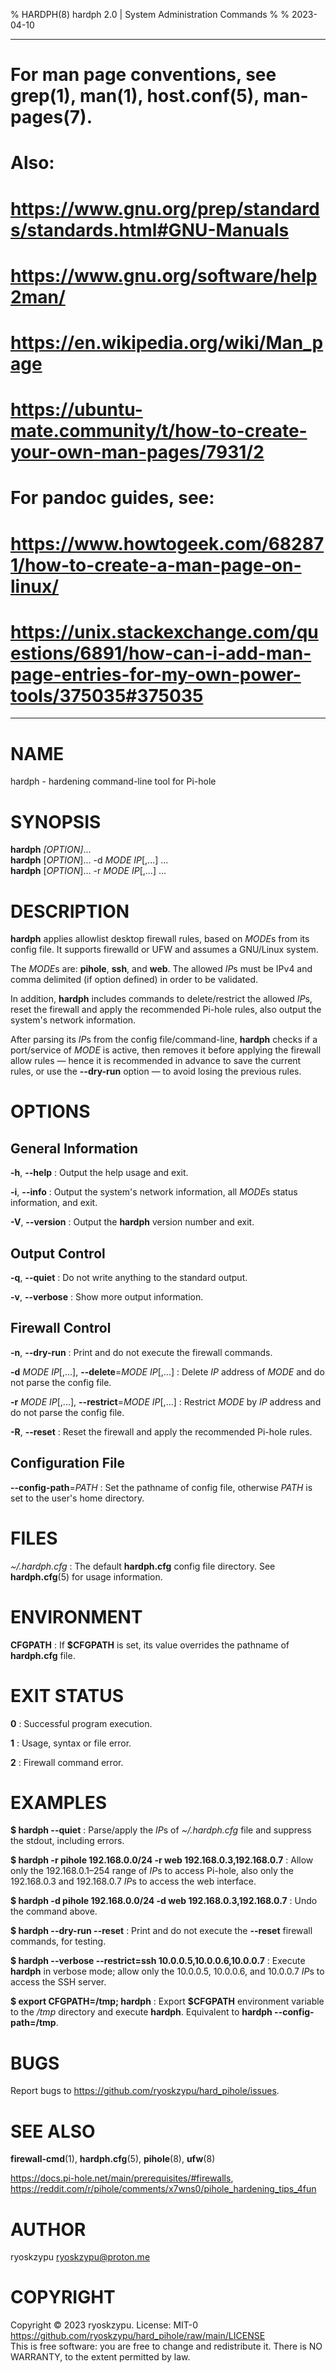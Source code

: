 % HARDPH(8) hardph 2.0 | System Administration Commands
%
% 2023-04-10

---
# For man page conventions, see grep(1), man(1), host.conf(5), man-pages(7).
#
# Also:
#   https://www.gnu.org/prep/standards/standards.html#GNU-Manuals
#   https://www.gnu.org/software/help2man/
#   https://en.wikipedia.org/wiki/Man_page
#   https://ubuntu-mate.community/t/how-to-create-your-own-man-pages/7931/2
#
# For pandoc guides, see:
#   https://www.howtogeek.com/682871/how-to-create-a-man-page-on-linux/
#   https://unix.stackexchange.com/questions/6891/how-can-i-add-man-page-entries-for-my-own-power-tools/375035#375035
---

# NAME
hardph - hardening command-line tool for Pi-hole

# SYNOPSIS
**hardph** *[OPTION]*... \
**hardph** [*OPTION*]... -d *MODE* *IP*[,...] ... \
**hardph** [*OPTION*]... -r *MODE* *IP*[,...] ...

# DESCRIPTION
**hardph** applies allowlist desktop firewall rules, based on *MODE*s from its
config file. It supports firewalld or UFW and assumes a GNU/Linux system.

The *MODE*s are: **pihole**, **ssh**, and **web**. The allowed *IP*s must be IPv4
and comma delimited (if option defined) in order to be validated.

In addition, **hardph** includes commands to delete/restrict the allowed *IP*s,
reset the firewall and apply the recommended Pi-hole rules, also output the system's
network information.

After parsing its *IP*s from the config file/command-line, **hardph** checks if a
port/service of *MODE* is active, then removes it before applying the firewall
allow rules — hence it is recommended in advance to save the current rules, or use
the **--dry-run** option — to avoid losing the previous rules.

# OPTIONS
## General Information
**-h**, **--help**
: Output the help usage and exit.

**-i**, **--info**
: Output the system's network information, all *MODE*s status information, and exit.

**-V**, **--version**
: Output the **hardph** version number and exit.

## Output Control
**-q**, **--quiet**
: Do not write anything to the standard output.

**-v**, **--verbose**
: Show more output information.

## Firewall Control
**-n**, **--dry-run**
: Print and do not execute the firewall commands.

**-d** *MODE* *IP*[,...], **--delete**=*MODE* *IP*[,...]
: Delete *IP* address of *MODE* and do not parse the config file.

**-r** *MODE* *IP*[,...], **--restrict**=*MODE* *IP*[,...]
: Restrict *MODE* by *IP* address and do not parse the config file.

**-R**, **--reset**
: Reset the firewall and apply the recommended Pi-hole rules.

## Configuration File
**--config-path**=*PATH*
: Set the pathname of config file, otherwise *PATH* is set to the user's home directory.

# FILES
*~/.hardph.cfg*
: The default **hardph.cfg** config file directory. See **hardph.cfg**(5) for usage
information.

# ENVIRONMENT
**CFGPATH**
: If **$CFGPATH** is set, its value overrides the pathname of **hardph.cfg** file.

# EXIT STATUS
**0**
: Successful program execution.

**1**
: Usage, syntax or file error.

**2**
: Firewall command error.

# EXAMPLES
**$ hardph --quiet**
: Parse/apply the *IP*s of *~/.hardph.cfg* file and suppress the stdout, including
errors.

**$ hardph -r pihole 192.168.0.0/24 -r web 192.168.0.3,192.168.0.7**
: Allow only the 192.168.0.1–254 range of *IP*s to access Pi-hole, also only the
192.168.0.3 and 192.168.0.7 *IP*s to access the web interface.

**$ hardph -d pihole 192.168.0.0/24 -d web 192.168.0.3,192.168.0.7**
: Undo the command above.

**$ hardph --dry-run --reset**
: Print and do not execute the **--reset** firewall commands, for testing.

**$ hardph --verbose --restrict=ssh 10.0.0.5,10.0.0.6,10.0.0.7**
: Execute **hardph** in verbose mode; allow only the 10.0.0.5, 10.0.0.6, and 10.0.0.7 *IP*s to access the SSH server.

**$ export CFGPATH=/tmp; hardph**
: Export **$CFGPATH** environment variable to the */tmp* directory and execute **hardph**.
Equivalent to **hardph --config-path=/tmp**.

# BUGS
Report bugs to <https://github.com/ryoskzypu/hard_pihole/issues>.

# SEE ALSO
**firewall-cmd**(1), **hardph.cfg**(5), **pihole**(8), **ufw**(8)

<https://docs.pi-hole.net/main/prerequisites/#firewalls>, <https://reddit.com/r/pihole/comments/x7wns0/pihole_hardening_tips_4fun>

# AUTHOR
ryoskzypu <ryoskzypu@proton.me>

# COPYRIGHT
Copyright © 2023 ryoskzypu. License: MIT-0 <https://github.com/ryoskzypu/hard_pihole/raw/main/LICENSE> \
This is free software: you are free to change and redistribute it. There is NO WARRANTY, to the extent permitted by law.
